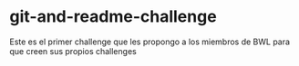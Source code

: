 # git-and-readme-challenge
Este es el primer challenge que les propongo a los miembros de BWL para que creen sus propios challenges
